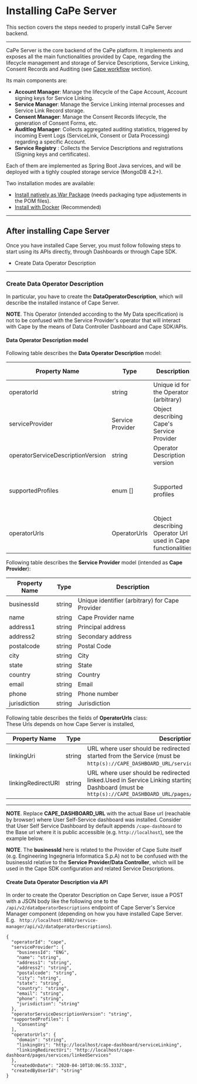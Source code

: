 # Installing CaPe Server

This section covers the steps needed to properly install CaPe Server backend.

---

CaPe Server is the core backend of the CaPe platform. 
It implements and exposes all the main functionalities provided by Cape, regarding the lifecycle management and storage of Service Descriptions, Service Linking, Consent Records and Auditing (see [Cape workflow](../workflow/workflow.md) section).

Its main components are: 

 - **Account Manager**: Manage the lifecycle of the Cape Account, Account signing keys for Service Linking. 
 - **Service Manager**: Manage the Service Linking internal processes and Service Link Record storage.
 - **Consent Manager**: Manage the Consent Records lifecycle, the generation of Consent Forms, etc.
 - **Auditlog Manager**: Collects aggregated auditing statistics, triggered by incoming Event Logs (ServiceLink, Consent or Data Processing) regarding a specific Account.
 - **Service Registry** : Collects the Service Descriptions and registrations (Signing keys and certificates).

Each of them are implemented as Spring Boot Java services, and will be deployed with a tighly coupled storage service (MongoDB 4.2+).

Two installation modes are available:

-   [Install natively as War Package](install-cape-server-war.md) (needs packaging type adjustements in the POM files).
-   [Install with Docker](install-cape-server-docker.md) (Recommended)

---
## After installing Cape Server

Once you have installed Cape Server, you must follow following steps to start using its APIs directly, through Dashboards or through Cape SDK.

 - Create Data Operator Description
 
---
### Create Data Operator Description
In particular, you have to create the **DataOperatorDescription**, which will describe the installed instance of Cape Server.

**NOTE**. This Operator (intended according to the My Data specification) is not to be confused with the Service Provider's operator that will interact with Cape by the means of Data Controller Dashboard and Cape SDK/APIs.

#### Data Operator Description model

Following table describes the **Data Operator Description** model:

| Property Name                     | Type         | Description                                                 | Allowed values                                                                      |
|-----------------------------------|--------------|-------------------------------------------------------------|-------------------------------------------------------------------------------------|
| operatorId                        | string       | Unique id for the Operator (arbitrary)                      | any                                                                                 |
| serviceProvider                   | Service Provider       | Object describing Cape's Service Provider                   | See below                                                                           |
| operatorServiceDescriptionVersion | string       | Operator Description version                                | any                                                                                 |
| supportedProfiles                 | enum []      | Supported profiles                                          | "contract", "consenting",​ "​3rd​ ​party​ ​re-use",​ "​notification",​ "​objection" |
| operatorUrls                      | OperatorUrls | Object describing Operator Url used in Cape functionalities | See below                                                                           |


Following table describes the **Service Provider** model (intended as **Cape Provider**):

| Property Name | Type   | Description                                     |
|---------------|--------|-------------------------------------------------|
| businessId    | string | Unique identifier (arbitrary) for Cape Provider |
| name          | string | Cape Provider name                              |
| address1      | string | Principal address                               |
| address2      | string | Secondary address                               |
| postalcode    | string | Postal Code                                     |
| city          | string | City                                            |
| state         | string | State                                           |
| country       | string | Country                                         |
| email         | string | Email                                           |
| phone         | string | Phone number                                    |
| jurisdiction  | string | Jurisdiction                                    |



Following table describes the fields of **OperatorUrls** class:			
These Urls depends on how Cape Server is installed,

| Property Name      | Type   | Description                                                         |
|--------------------|--------|---------------------------------------------------------------------|
| linkingUri         | string | URL where user should be redirected when Service Linking started from the Service (must be `http(s)://CAPE_DASHBOARD_URL/serviceLinking`) |
| linkingRedirectURI | string | URL​ ​where user​ ​should​ ​be redirected​ ​after​ ​service​ ​has been​ ​linked.​ ​Used​ ​in​ ​Service Linking​ ​starting​ ​from​ User Self-Service Dashboard  (must be `http(s)://CAPE_DASHBOARD_URL/pages/services/linkedServices)` |

---

**NOTE**. Replace **CAPE_DASHBOARD_URL** with the actual Base url (reachable by browser) where User Self-Service dashboard was installed.
          Consider that User Self Service Dashboard by default appends `/cape-dashboard` to the Base url where it is public accessible (e.g. `http://localhost`), see the example below.

**NOTE**. The **businessId** here is related to the Provider of Cape Suite itself (e.g. Engineering Ingegneria Informatica S.p.A) not to be confused with the businessId relative to the **Service Provider/Data Controller**, which will be used in the Cape SDK configuration and related Service Descriptions.



#### Create Data Operator Description via API

In order to create the Operator Description on Cape Server, issue a POST with a JSON body like the following one to the `/api/v2/dataOperatorDescriptions` endpoint of Cape Server's Service Manager component (depending on how you have installed Cape Server. E.g. ` http://localhost:8082/service-manager/api/v2/dataOperatorDescriptions`).

```
{
  "operatorId": "cape",
  "serviceProvider": {
    "businessId": "ENG", 
    "name": "string",
    "address1": "string",
    "address2": "string",
    "postalcode": "string",
    "city": "string",
    "state": "string",
    "country": "string",
    "email": "string",
    "phone": "string",
    "jurisdiction": "string"
  },
  "operatorServiceDescriptionVersion": "string",
  "supportedProfiles": [
    "Consenting"
  ],
  "operatorUrls": {
    "domain": "string",
    "linkingUri": "http://localhost/cape-dashboard/serviceLinking",
    "linkingRedirectUri": "http://localhost/cape-dashboard/pages/services/linkedServices"
  },
  "createdOnDate": "2020-04-10T10:06:55.333Z",
  "createdByUserId": "string"
}
```
